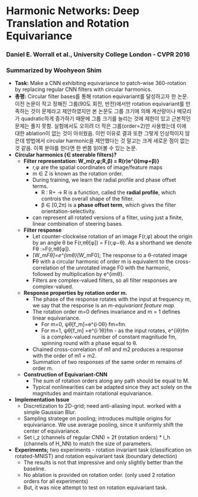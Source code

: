 # Harmonic Networks: Deep Translation and Rotation Equivariance
### Daniel E. Worrall et al., University College London - CVPR 2016
### Summarized by Woohyeon Shim

- **Task:** Make a CNN exhibiting equivariance to patch-wise 360-rotation by replacing regular CNN filters with circular harmonics.
- **총평:** Circular filter bases를 통해 rotation equivariant를 달성하고자 한 논문. 이전 논문이 작고 정해진 그룹(90도 회전, 반전)에서만 rotation equivariant를 만족하는 것이 문제라고 제안하였지만 본 논문도 그룹 크기에 의해 계산량이나 메모리가 quadratic하게 증가하기 때문에 그룹 크기를 늘리는 것에 제한이 있고 근본적인 문제는 풀지 못함. 실험에서도 오히려 더 작은 그룹(order=2)만 사용했는데 이에 대한 ablation이 없는 것이 아쉬웠음. 이런 이유로 결과 또한 그렇게 인상적이지 않은데 방법에서 circular harmonic을 제안했다는 것 말고는 크게 새로운 점이 없는 것 같음. 이쪽 분야를 한다면 한 번쯤 읽어볼 수 있는 논문.
- **Circular harmonics (∈ steerable filters)?**
    - **Filter representation: W_m(r,φ;R,β) = R(r)e^{i(mφ+β)}**
        - r,φ are the spatial coordinates of image/feature maps
        - m ∈ Z is known as the rotation order.
        - During training, we learn the radial profile and phase offset terms.
            - R : R+ → R is a function, called the **radial profile**, which controls the overall shape of the filter.
            - β ∈ [0,2π) is a **phase offset term**, which gives the filter orientation-selectivity.
        - can represent all rotated versions of a filter, using just a finite, linear combination of steering bases.
    - **Filter response**
        - Let counter-clockwise rotation of an image F(r,φ) about the origin by an angle θ be F(r,πθ[φ]) = F(r,φ−θ). As a shorthand we denote Fθ :=F(r,πθ[φ]).
        - [W_m*Fθ]=e^{imθ}[W_m*F0]; The response to a θ-rotated image **F**θ with a circular harmonic of order m is equivalent to the cross-correlation of the unrotated image F0 with the harmonic, followed by multiplication by e^{imθ}.
        - Filters are complex-valued filters, so all filter responses are complex-valued.
    - **Response properties by rotation order m.**
        - The phase of the response rotates with the input at frequency m, we say that the response is an *m-equivariant feature map.*
        - The rotation order m=0 defines invariance and m = 1 defines linear equivariance.
            - For m=0, ψθ[f_m]=e^{i·0θ}·fm=fm.
            - For m=1, ψθ[f_m] =e^{i·1θ}fm - as the input rotates, e^{iθ}fm is a complex-valued number of constant magnitude fm, spinning round with a phase equal to θ.
        - Chained cross-correlation of m1 and m2 produces a response with the order of m1 + m2.
        - Summation of two responses of the same order m remains of order m.
    - **Construction of Equivariant-CNN**
        - The sum of rotation orders along any path should be equal to M.
        - Typical nonlinearities can be adapted since they act solely on the magnitudes and maintain rotational equivariance.
- **Implementation Issue**
    - Discretization to 2D-grid; need anti-aliasing input. worked with a simple Gaussian Blur.
    - Sampling stratege on pooling; introduces multiple origins for equivariance. We use average pooling, since it uniformly shift the center of equivariance.
    - Set i_z (channels of regular CNN) = 2f (rotation orders) * i_h (channels of H_NN) to match the size of parameters.
- **Experiments;** two experiments - rotation invariant task (classification on rotated-MNIST) and rotation equivariant task (boundary detection)
    - The results is not that impressive and only slightly better than the baseline.
    - No ablation is provided on rotation order. (only used 2 rotation orders for all experiments)
    - But, it was nice attempt to test on rotation equivariant task.
